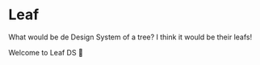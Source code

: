 # Leaf

What would be de Design System of a tree? I think it would be their leafs!

Welcome to Leaf DS 🌿
